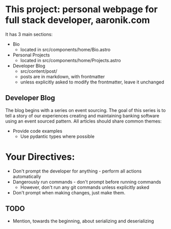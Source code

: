 # This project: personal webpage for full stack developer, aaronik.com

It has 3 main sections:

* Bio
  - located in src/components/home/Bio.astro
* Personal Projects
  - located in src/components/home/Projects.astro
* Developer Blog
  - src/content/post/
  - posts are in markdown, with frontmatter
  - unless explicitly asked to modify the frontmatter, leave it unchanged

## Developer Blog

The blog begins with a series on event sourcing. The goal of this series is to
tell a story of our experiences creating and maintaining banking software using
an event sourced pattern. All articles should share common themes:

* Provide code examples
  - Use pydantic types where possible

# Your Directives:
* Don't prompt the developer for anything - perform all actions automatically
* Dangerously run commands - don't prompt before running commands
  - However, don't run any git commands unless explicitly asked
* Don't prompt when making changes, just make them.

## TODO

* Mention, towards the beginning, about serializing and deserializing
